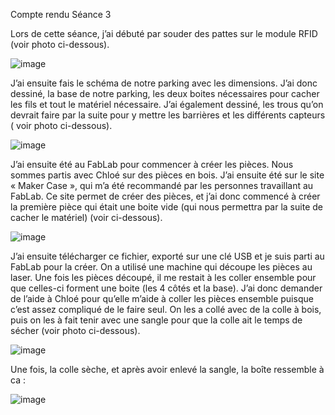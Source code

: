 Compte rendu Séance 3

Lors de cette séance, j’ai débuté par souder des pattes sur le module RFID (voir photo ci-dessous).

![image](https://user-images.githubusercontent.com/120109320/211362747-6e8235e6-18c4-4fa3-93e7-d21fb7a7e4a5.png)

J’ai ensuite fais le schéma de notre parking avec les dimensions. 
J’ai donc dessiné, la base de notre parking, les deux boites nécessaires pour cacher les fils et tout le matériel nécessaire. 
J’ai également dessiné, les trous qu’on devrait faire par la suite pour y mettre les barrières et les différents capteurs ( voir photo ci-dessous).

![image](https://user-images.githubusercontent.com/120109320/211362817-c6951f33-0379-443c-8628-0c09fb84ea81.png)


J’ai ensuite été au FabLab pour commencer à créer les pièces. 
Nous sommes partis avec Chloé sur des pièces en bois. 
J’ai ensuite été sur le site « Maker Case », qui m’a été recommandé par les personnes travaillant au FabLab. 
Ce site permet de créer des pièces, et j’ai donc commencé à créer la première pièce qui était une boite vide (qui nous permettra par la suite de cacher le matériel) (voir ci-dessous). 

![image](https://user-images.githubusercontent.com/120109320/211362942-f085954b-bde8-47d8-a853-5726081621eb.png)


J’ai ensuite télécharger ce fichier, exporté sur une clé USB et je suis parti au FabLab pour la créer. 
On a utilisé une machine qui découpe les pièces au laser. Une fois les pièces découpé, il me restait à les coller ensemble pour que celles-ci forment une boite (les 4 côtés et la base). 
J’ai donc demander de l’aide à Chloé pour qu’elle m’aide à coller les pièces ensemble puisque c’est assez compliqué de le faire seul. 
On les a collé avec de la colle à bois, puis on les à fait tenir avec une sangle pour que la colle ait le temps de sécher (voir photo ci-dessous).

 ![image](https://user-images.githubusercontent.com/120109320/211363022-e5324581-539c-40c8-9066-fdb73b7039c6.png)

Une fois, la colle sèche, et après avoir enlevé la sangle, la boîte ressemble à ca :

![image](https://user-images.githubusercontent.com/120109320/211363068-536e8019-8c3b-4ea0-ab85-c42ca8cd7f13.png)

